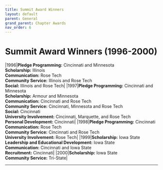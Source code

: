 ```yaml
---
title: Summit Award Winners
layout: default
parent: General
grand_parent: Chapter Awards
nav_order: 6
---
```


# Summit Award Winners (1996-2000)

|1996|<b>Pledge Programming:</b> Cincinnati and Minnesota<br><b>Scholarship:</b> Illinois<br><b>Communication:</b> Rose Tech<br><b>Community Service:</b> Illinois and Rose Tech<br><b>Social:</b> Illinois and Rose Tech|
|1997|<b>Pledge Programming:</b> Cincinnati and Minnesota<br><b>Scholarship:</b> Armour and Minnesota<br><b>Communication:</b> Cincinnati and Rose Tech<br><b>Community Service:</b> Cincinnati, Minnesota and Rose Tech<br><b>Social:</b> Cincinnati<br><b>University Involvement:</b> Cincinnati, Marquette, and Rose Tech<br><b>Personal Development:</b> Cincinnati|
|1998|<b>Pledge Programming:</b> Cincinnati<br><b>Communication:</b> Rose Tech<br><b>Community Service:</b> Cincinnati and Rose Tech<br><b>University Involvement:</b> Rose Tech|
|1999|<b>Scholarship:</b> Iowa State<br><b>Leadership and Educational Development:</b> Iowa State<br><b>Communication:</b> Cincinnati and Iowa State<br><b>Recruitment:</b> Cincinnati|
|2000|<b>Scholarship:</b> Iowa State<br><b>Community Service:</b> Tri-State|

----